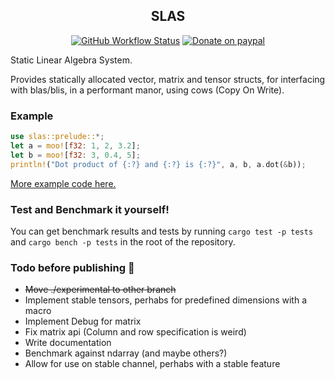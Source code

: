 <div align="center">

## SLAS

[![GitHub Workflow Status](https://img.shields.io/github/workflow/status/unic0rn9k/slas/Tests?label=tests&style=flat-square)](https://github.com/unic0rn9k/slas/actions/workflows/rust.yml)
[![Donate on paypal](https://img.shields.io/badge/paypal-donate-1?style=flat-square&logo=paypal&color=blue)](https://www.paypal.com/paypalme/unic0rn9k/5usd)

</div>

Static Linear Algebra System.

Provides statically allocated vector, matrix and tensor structs, for interfacing with blas/blis, in a performant manor, using cows (Copy On Write).

### Example
```rust
use slas::prelude::*;
let a = moo![f32: 1, 2, 3.2];
let b = moo![f32: 3, 0.4, 5];
println!("Dot product of {:?} and {:?} is {:?}", a, b, a.dot(&b));
```
[More example code here.](https://github.com/unic0rn9k/slas/blob/master/tests/src/main.rs)

### Test and Benchmark it yourself!
You can get benchmark results and tests by running
`cargo test -p tests` and `cargo bench -p tests`
in the root of the repository.

### Todo before publishing 🎉
- ~~Move ./experimental to other branch~~
- Implement stable tensors, perhabs for predefined dimensions with a macro
- Implement Debug for matrix
- Fix matrix api (Column and row specification is weird)
- Write documentation
- Benchmark against ndarray (and maybe others?)
- Allow for use on stable channel, perhabs with a stable feature
